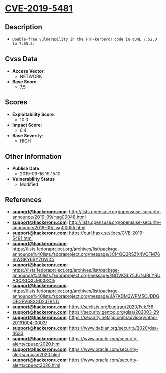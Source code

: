 
# [CVE-2019-5481](http://lists.opensuse.org/opensuse-security-announce/2019-09/msg00048.html)

## Description

- `Double-free vulnerability in the FTP-kerberos code in cURL 7.52.0 to 7.65.3.`

## Cvss Data

- **Access Vector**:
  - NETWORK
- **Base Score**:
  - 7.5

## Scores

- **Exploitability Score**:
  - 10.0
- **Impact Score**:
  - 6.4
- **Base Severity**:
  - HIGH

## Other Information

- **Publish Date**:
  - 2019-09-16 19:15:10
- **Vulnerability Status**:
  - Modified

## References

- **support@hackerone.com**: http://lists.opensuse.org/opensuse-security-announce/2019-09/msg00048.html
- **support@hackerone.com**: http://lists.opensuse.org/opensuse-security-announce/2019-09/msg00055.html
- **support@hackerone.com**: https://curl.haxx.se/docs/CVE-2019-5481.html
- **support@hackerone.com**: https://lists.fedoraproject.org/archives/list/package-announce%40lists.fedoraproject.org/message/6CI4QQ2RSZX4VCFM76SIWGKY6BY7UWIC/
- **support@hackerone.com**: https://lists.fedoraproject.org/archives/list/package-announce%40lists.fedoraproject.org/message/RGDVKSLY5JUNJRLYRUA6CXGQ2LM63XC3/
- **support@hackerone.com**: https://lists.fedoraproject.org/archives/list/package-announce%40lists.fedoraproject.org/message/UA7KDM2WPM5CJDDGOEGFV6SSGD2J7RNT/
- **support@hackerone.com**: https://seclists.org/bugtraq/2020/Feb/36
- **support@hackerone.com**: https://security.gentoo.org/glsa/202003-29
- **support@hackerone.com**: https://security.netapp.com/advisory/ntap-20191004-0003/
- **support@hackerone.com**: https://www.debian.org/security/2020/dsa-4633
- **support@hackerone.com**: https://www.oracle.com/security-alerts/cpuapr2020.html
- **support@hackerone.com**: https://www.oracle.com/security-alerts/cpujan2020.html
- **support@hackerone.com**: https://www.oracle.com/security-alerts/cpuoct2020.html
